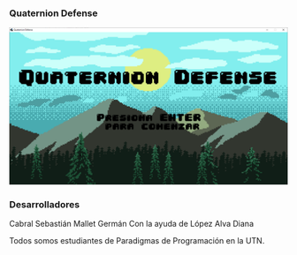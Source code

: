 ### Quaternion Defense

![capturaJuego](assets/capturaJuego.png)

### Desarrolladores

Cabral Sebastián
Mallet Germán
Con la ayuda de López Alva Diana

Todos somos estudiantes de Paradigmas de Programación en la UTN.